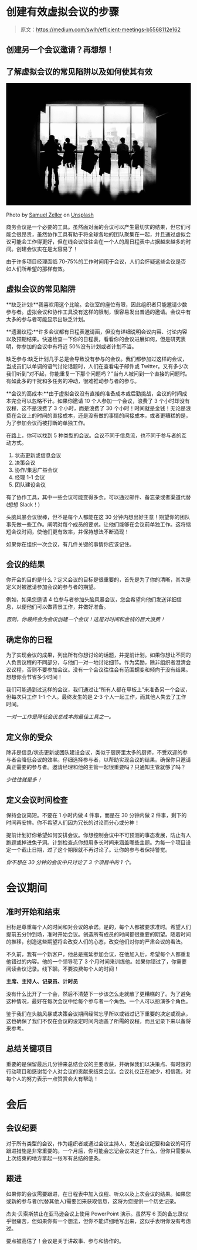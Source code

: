 # 创建有效虚拟会议的步骤

> 原文：<https://medium.com/swlh/efficient-meetings-b5568112e162>

## 创建另一个会议邀请？再想想！

## 了解虚拟会议的常见陷阱以及如何使其有效

![](img/2100651dbad5a9ce46f9d8ef0ab574fe.png)

Photo by [Samuel Zeller](https://unsplash.com/@samuelzeller?utm_source=medium&utm_medium=referral) on [Unsplash](https://unsplash.com?utm_source=medium&utm_medium=referral)

商务会议是一个必要的工具。虽然面对面的会议可以产生最切实的结果，但它们可能会很昂贵，虽然协作工具有助于将全球各地的团队聚集在一起，并且通过虚拟会议可能会工作得更好，但在线会议往往会在一个人的周日程表中占据越来越多的时间。创建会议实在是太容易了！

由于许多项目经理面临 70-75%的工作时间用于会议，人们会怀疑这些会议是否如人们所希望的那样有效。

## 虚拟会议的常见陷阱

**缺乏计划:**我喜欢用这个比喻。会议室的座位有限，因此组织者只能邀请少数参与者。虚拟会议和协作工具没有这样的限制，很容易发出普通的邀请。会议中有太多的参与者可能显示出缺乏计划。

**遗漏议程:**许多会议都有日程表邀请函，但没有详细说明会议内容、讨论内容以及预期结果。快速检查一下你的日程表，看看你的会议进展如何，但是研究表明，你参加的会议中有将近 50%没有计划或者计划不当。

缺乏参与:缺乏计划几乎总是会导致没有参与的会议。我们都参加过这样的会议，当成员们以单调的语气讨论话题时，人们在查看电子邮件或 Twitter。又有多少次我们听到“对不起，你能重复一下那个问题吗？”当有人被问到一个直接的问题时。有如此多的干扰和多任务的冲动，很难推动参与者的参与。

**会议的高成本:**由于虚拟会议没有直接的准备成本或后勤挑战，会议的时间成本完全可以忽略不计。如果你邀请 10 个人参加一个会议，浪费了 3 个小时却没有议程，这不是浪费了 3 个小时，而是浪费了 30 个小时！时间就是金钱！无论是浪费在会议上的时间的直接成本，还是没有做的事情的间接成本，或者更糟糕的是，为了参加会议而被打断的单独工作。

在路上，你可以找到 5 种类型的会议。会议不同于信息流，也不同于参与者的互动方式。

1.  状态更新或信息会议
2.  决策会议
3.  协作/集思广益会议
4.  经理 1-1 会议
5.  团队建设会议

有了协作工具，其中一些会议可能变得多余。可以通过邮件、备忘录或者渠道代替(想想 Slack！)

头脑风暴会议很棒，但不是每个人都能在这 30 分钟内想出好主意！期望你的团队事先做一些工作。阐明对每个成员的要求。让他们能够在会议前单独工作。这将缩短会议时间，使他们更有效率，并保持想法不断涌现！

如果你在组织一次会议，有几件关键的事情你应该记住。

## 会议的结果

你开会的目的是什么？定义会议的目标是很重要的，首先是为了你的清晰，其次是定义对被邀请参加会议的参与者的期望。

例如，如果您邀请 4 位参与者参加头脑风暴会议，您会希望向他们发送详细信息，以便他们可以做背景工作，并做好准备。

*否则，你最终会为会议创建一个会议！这是对时间和金钱的巨大浪费！*

## **确定你的日程**

为了实现会议的成果，列出所有你想讨论的话题，并提前计划。如果你想让不同的人负责议程的不同部分，与他们一对一地讨论细节。作为奖励，除非组织者澄清会议议程，否则不要参加会议。没有一个会议往往会有范围蠕变和倾向于没有结果。想想你会节省多少时间！

我们可能遇到过这样的会议，我们通过让“所有人都在甲板上”来准备另一个会议，但每次只工作 1-1 个人。最终发生的是 2-3 个人一起工作，而其他人失去了工作时间。

*一对一工作是降低会议总成本的最佳工具之一。*

## 定义你的受众

除非是信息/状态更新或团队建设会议，类似于厨房里太多的厨师，不受欢迎的参与者会降低会议的效率。仔细选择参与者，以帮助实现会议的结果。确保你只邀请真正需要的参与者。邀请经理和他的主管一起很重要吗？只通知主管就够了吗？

*少往往就是多！*

## 定义会议时间检查

保持会议简短。不要在 1 小时内做 4 件事，而是在 30 分钟内做 2 件事，剩下的时间再安排。你不希望人们因为冗长的讨论而分心或分神！

提前计划好你希望如何安排会议。你想控制会议中不可预测的事态发展，防止有人跑题或掉进兔子洞。计划检查点你想用多长时间来涵盖哪些主题。为每一个项目设定一个截止日期，过了这个期限就不再讨论了。让你的参与者保持警觉。

*你不想在 30 分钟的会议中只讨论了 3 个项目中的 1 个。*

# 会议期间

## 准时开始和结束

目标是尊重每个人的时间和对会议的承诺。是的，每个人都被要求准时。希望人们提前五分钟到场，准时开始会议。创造所有成员的时间都很重要的期望。随着时间的推移，创造这些期望将会改变人们的心态，改变他们对你的严肃会议的看法。

不久前，我有一个新客户，他总是拖延参加会议，在他加入后，希望每个人都重复他错过的内容。他的一个领导花了 3 个月时间来训练他。如果你错过了，你需要阅读会议记录。线下聊。不要浪费每个人的时间！

**主席、主持人、记录员、计时员**

没有什么比开了一个会，然后不清楚下一步该怎么走就散了更糟糕的了。为了避免这种情况，最好在每次会议中给每个参与者一个角色。一个人可以扮演多个角色。

鉴于我们在头脑风暴或决策会议期间经常忘乎所以或错过记下重要的决定或观点，这也确保了我们不仅在会议的设定时间内涵盖了所需的议程，而且记录下来以备将来参考。

## 总结关键项目

重要的是保留最后几分钟来总结会议的主要收获，并确保我们以决策点、有时限的行动项目和感谢每个人对会议的贡献来结束会议。会议礼仪正在减少，相信我，对每个人的努力表示一点赞赏会大有帮助！

# 会后

## 会议纪要

对于所有类型的会议，作为组织者或通过会议主持人，发送会议纪要和会议的可行跟进措施是非常重要的。一个月后，你可能会忘记会议决定了什么，但你只需要从上次结束的地方拿起一张写有总结的便条。

## 跟进

如果你的会议需要跟进，在日程表中加入议程、听众以及上次会议的结果。如果您或新的参与者(代替其他人)需要回来获取信息，这将为您提供一个历史记录。

杰夫·贝索斯禁止在亚马逊会议上使用 PowerPoint 演示。虽然写 6 页的备忘录似乎很痛苦，但如果你有一个想法，但你不能详细地写出来，这似乎表明你没有考虑过。

要点被高估了！会议是关于讲故事、参与和协作的。